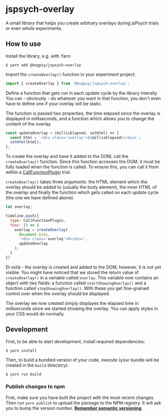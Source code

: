 # jspsych-overlay

A small library that helps you create arbitrary overlays during jsPsych trials
or even whole experiments.

## How to use

Install the library, e.g. with Yarn:

```shell
$ yarn add @kogpsy/jspsych-overlay
```

Import the `createOverlay()` function in your experiment project:

```javascript
import { createOverlay } from '@kogpsy/jspsych-overlay';
```

Define a function that gets run in each update cycle by the library interally.
You can - obviously - do whatever you want in that function, you don't even have
to define one if your overlay will be static.

The function is passed two properties, the time elapsed since the overlay is
displayed in milliseconds, and a function which allows you to change the content
of the overlay.

```javascript
const updateOverlay = (millisElapsed, setHtml) => {
  const html = `<div class='overlay'>${millisElapsed}</div>`;
  setHtml(html);
};
```

To create the overlay and have it added to the DOM, call the `createOverlay()`
function. Since this function accesses the DOM, it must be fully loaded when the
function is called. To ensure this, you can call it from within a
[CallFunctionPlugin][1] trial.

`createOverlay()` takes three arguments: the HTML element which the overlay
should be added to (usually the body element), the inner HTML of the overlay and
finally the function which gets called on each update cycle (the one we have
defined above).

```javascript
let overlay;

timeline.push({
  type: CallFunctionPlugin,
  func: () => {
    overlay = createOverlay(
      document.body,
      '<div class='overlay'>0</div>',
      updateOverlay
    );
  }
})
```

Et voilà - the overlay is created and added to the DOM, however, it is not yet
visible. You might have noticed that we stored the return value of
`createOverlay()` in a variable called `overlay`. This variable now contains an
object with two fields: a function called `startShowingOverlay()` and a function
called `stopShowingOverlay()`. With these you get fine-grained control over when
the overlay should be displayed.

The overlay we now created simply displayes the elapsed time in milliseconds
since we started showing the overlay. You can apply styles in your CSS would do
normally.

## Development

First, to be able to start development, install required dependencies:

```
$ yarn install
```

Then, to build a bundled version of your code, execute (your bundle will be
created in the `build` directory):

```
$ yarn run build
```

### Publish changes to npm

First, make sure you have built the project with the most recent changes. Then
run `yarn publish` to upload the package to the NPM registry. It will ask you
to bump the version number. [**Remember semantic versioning**][2].

[1]: https://www.jspsych.org/7.0/plugins/call-function/
[2]: https://docs.npmjs.com/about-semantic-versioning
